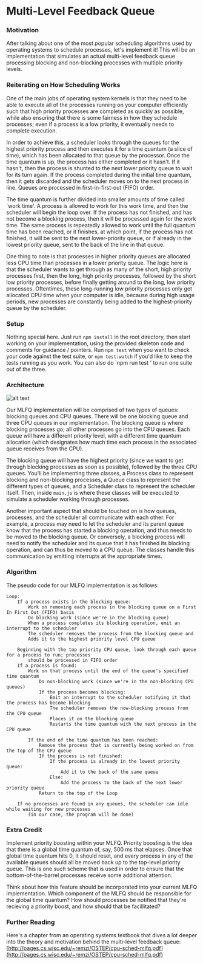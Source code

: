 # Multi-Level Feedback Queue

### Motivation
After talking about one of the most popular scheduling algorithms used by operating systems to schedule processes,
let's implement it! This will be an implementation that simulates an actual multi-level feedback queue processing
blocking and non-blocking processes with multiple priority levels.

### Reiterating on How Scheduling Works
One of the main jobs of operating system kernels is that they need to be able to execute all of the processes 
running on your computer efficiently such that high priority processes are completed as quickly as possible,
while also ensuring that there is some fairness in how they schedule processes; even if a process is a low 
priority, it eventually needs to complete execution.

In order to achieve this, a scheduler looks through the queues for the highest priority process and then executes
it for a time quantum (a slice of time), which has been allocated to that queue by the processor. Once the time
quantum is up, the process has either completed or it hasn't. If it hasn't, then the process is shunted to the
next lower priority queue to wait for its turn again. If the process completed during the initial time quantum,
then it gets discarded and the scheduler moves on to the next process in line.  Queues are processed in
first-in-first-out (FIFO) order.

The time quantum is further divided into smaller amounts of time called `work time'.  A process is allowed to work
for this work time, and then the scheduler will begin the loop over.  If the process has not finished, and has not
become a blocking process, then it will be processed again for the work time.  The same process is repeatedly
allowed to work until the full quantum time has been reached, or it finishes, at which point, if the process has
not finished, it will be sent to the next lower-priority queue, or if already in the lowest priority queue, sent
to the back of the line in that queue.

One thing to note is that processes in higher priority queues are allocated less CPU time than processes in a
lower priority queue. The logic here is that the scheduler wants to get through as many of the short, high
priority processes first, then the long, high priority processes, followed by the short low priority processes,
before finally getting around to the long, low priority processes. Oftentimes, these long-running low priority
processes only get allocated CPU time when your computer is idle, because during high usage periods, new processes
are constantly being added to the highest-priority queue by the scheduler.

### Setup
Nothing special here. Just run `npm install` in the root directory, then start working on your implementation,
using the provided skeleton code and comments for guidance / pointers. Run `npm test` when you want to check 
your code against the test suite, or `npm test:watch` if you'd like to keep the tests running as you work.  You 
can also do `npm run test <name-of-test-suite>' to run one suite out of the three.

### Architecture
![alt text](./assets/mlfq_diagram.png)

Our MLFQ implementation will be comprised of two types of queues: blocking queues and CPU queues. There will be
one blocking queue and three CPU queues in our implementation. The blocking queue is where blocking processes go;
all other processes go into the CPU queues. Each queue will have a different priority level, with a different time
quantum allocation (which designates how much time each process in the associated queue receives from the CPU).

The blocking queue will have the highest priority (since we want to get through blocking processes as soon as 
possible), followed by the three CPU queues. You'll be implementing three classes, a Process class to represent 
blocking and non-blocking processes, a Queue class to represent the different types of queues, and a Scheduler 
class to represent the scheduler itself. Then, inside `main.js` is where these classes will be executed to 
simulate a scheduler working through processes. 

Another important aspect that should be touched on is how queues, processes, and the scheduler all communicate
with each other. For example, a process may need to let the scheduler and its parent queue know that the process
has started a blocking operation, and thus needs to be moved to the blocking queue. Or conversely, a blocking
process will need to notify the scheduler and its queue that it has finished its blocking operation, and can thus
be moved to a CPU queue.  The classes handle this communication by emitting interrupts at the appropriate times.

### Algorithm
The pseudo code for our MLFQ implementation is as follows:
```
Loop:
    If a process exists in the blocking queue:
        Work on removing each process in the blocking queue on a First In First Out (FIFO) basis
        Do blocking work (since we're in the blocking queue)
        When a process completes its blocking operation, emit an interrupt to the scheduler
        The scheduler removes the process from the blocking queue and
        Adds it to the highest priority level CPU queue

    Beginning with the top priority CPU queue, look through each queue for a process to run; processes
        should be processed in FIFO order
    If a process is found:
        Work on that process until the end of the queue's specified time quantum
            Do non-blocking work (since we're in the non-blocking CPU queues)
            If the process becomes blocking:
                Emit an interrupt to the scheduler notifying it that the process has become blocking
                The scheduler removes the now-blocking process from the CPU queue
                Places it on the blocking queue
                Restarts the time quantum with the next process in the CPU queue

        If the end of the time quantum has been reached:
            Remove the process that is currently being worked on from the top of the CPU queue
            If the process is not finished:
                If the process is already in the lowest priority queue:
                    Add it to the back of the same queue
                Else:
                    Add the process to the back of the next lower priority queue
            Return to the top of the Loop
            
    If no processes are found in any queues, the scheduler can idle while waiting for new processes
        (in our case, the program will be done)
```

### Extra Credit
Implement priority boosting within your MLFQ. Priority boosting is the idea that there is a global time quantum of,
say, 500 ms that elapses. Once that global time quantum hits 0, it should reset, and every process in any of the 
available queues should all be moved back up to the top-level priority queue. This is one such scheme that is 
used in order to ensure that the bottom-of-the-barrel processes receive some additional attention. 

Think about how this feature should be incorporated into your current MLFQ implementation. Which component of the 
MLFQ should be responsible for the global time quantum? How should processes be notified that they're recieving
a priority boost, and how should that be facillitated?

### Further Reading
Here's a chapter from an operating systems textbook that dives a lot deeper into the theory and motivation behind 
the multi-level feedback queue:
[http://pages.cs.wisc.edu/~remzi/OSTEP/cpu-sched-mlfq.pdf](http://pages.cs.wisc.edu/~remzi/OSTEP/cpu-sched-mlfq.pdf)

